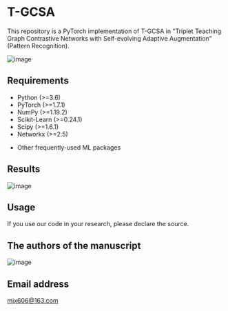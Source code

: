 # T-GCSA
This repository is a PyTorch implementation of T-GCSA in "Triplet Teaching Graph Contrastive Networks with Self-evolving Adaptive Augmentation" (Pattern Recognition).

![image](https://github.com/PaperMiao/T-GCSA/assets/130887297/d875c6a6-9c32-4268-916b-e30b81f2787f)

## Requirements
+ Python (>=3.6)
+ PyTorch (>=1.7.1)
+ NumPy (>=1.19.2)
+ Scikit-Learn (>=0.24.1)
+ Scipy (>=1.6.1)
+ Networkx (>=2.5)
* Other frequently-used ML packages

## Results
![image](https://github.com/PaperMiao/T-GCSA/assets/130887297/39d3a005-f6e1-466f-8508-c7ae0b00e957)

## Usage
If you use our code in your research, please declare the source.

## The authors of the manuscript
![image](https://github.com/PaperMiao/T-GCSA/assets/130887297/a7871aae-0271-4725-9eef-efef0ac5c2b0)

## Email address
mjx606@163.com
